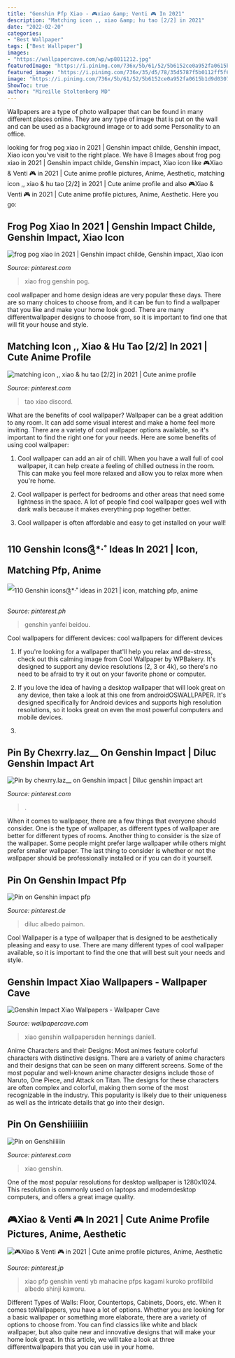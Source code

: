 ```yaml
---
title: "Genshin Pfp Xiao - 🎮xiao &amp; Venti 🎮 In 2021"
description: "Matching icon ,, xiao &amp; hu tao [2/2] in 2021"
date: "2022-02-20"
categories:
- "Best Wallpaper"
tags: ["Best Wallpaper"]
images:
- "https://wallpapercave.com/wp/wp8011212.jpg"
featuredImage: "https://i.pinimg.com/736x/5b/61/52/5b6152ce0a952fa0615b1d9d0307bf93.jpg"
featured_image: "https://i.pinimg.com/736x/35/d5/78/35d5787f5b0112ff5f6161b6f15efcb1.jpg"
image: "https://i.pinimg.com/736x/5b/61/52/5b6152ce0a952fa0615b1d9d0307bf93.jpg"
ShowToc: true
author: "Mireille Stoltenberg MD"
---
```





Wallpapers are a type of photo wallpaper that can be found in many different places online. They are any type of image that is put on the wall and can be used as a background image or to add some Personality to an office.

	

		
looking for frog pog xiao in 2021 | Genshin impact childe, Genshin impact, Xiao icon you've visit to the right place. We have 8 Images about frog pog xiao in 2021 | Genshin impact childe, Genshin impact, Xiao icon like 🎮Xiao &amp; Venti 🎮 in 2021 | Cute anime profile pictures, Anime, Aesthetic, matching icon ,, xiao &amp; hu tao [2/2] in 2021 | Cute anime profile and also 🎮Xiao &amp; Venti 🎮 in 2021 | Cute anime profile pictures, Anime, Aesthetic. Here you go:
		
    
## Frog Pog Xiao In 2021 | Genshin Impact Childe, Genshin Impact, Xiao Icon

<img loading=lazy src="https://i.pinimg.com/736x/c8/a3/e2/c8a3e24ac136cb394930b22daf0580b1.jpg" onerror="this.onerror=null;this.src='https://tse1.mm.bing.net/th?id=OIP.j6Eg4GaRTY3HsGq2bNIHcgHaHa&amp;pid=15.1';" alt="frog pog xiao in 2021 | Genshin impact childe, Genshin impact, Xiao icon">

_Source: pinterest.com_

>xiao frog genshin pog. 

	

cool wallpaper and home design ideas are very popular these days. There are so many choices to choose from, and it can be fun to find a wallpaper that you like and make your home look good. There are many differentwallpaper designs to choose from, so it is important to find one that will fit your house and style.

    
## Matching Icon ,, Xiao &amp; Hu Tao [2/2] In 2021 | Cute Anime Profile

<img loading=lazy src="https://i.pinimg.com/736x/cf/5c/88/cf5c8822773ac0cd329b1ef267c11f3e.jpg" onerror="this.onerror=null;this.src='https://tse3.mm.bing.net/th?id=OIP.ByJMPcr-028eZvEWoTxR8QHaHa&amp;pid=15.1';" alt="matching icon ,, xiao &amp; hu tao [2/2] in 2021 | Cute anime profile">

_Source: pinterest.com_

>tao xiao discord. 

	

What are the benefits of cool wallpaper?
Wallpaper can be a great addition to any room. It can add some visual interest and make a home feel more inviting. There are a variety of cool wallpaper options available, so it's important to find the right one for your needs. Here are some benefits of using cool wallpaper: 
1. Cool wallpaper can add an air of chill. When you have a wall full of cool wallpaper, it can help create a feeling of chilled outness in the room. This can make you feel more relaxed and allow you to relax more when you're home. 

2. Cool wallpaper is perfect for bedrooms and other areas that need some lightness in the space. A lot of people find cool wallpaper goes well with dark walls because it makes everything pop together better. 

3. Cool wallpaper is often affordable and easy to get installed on your wall!

    
## 110 Genshin Icons༊*·˚ Ideas In 2021 | Icon, Matching Pfp, Anime

<img loading=lazy src="https://i.pinimg.com/474x/2c/72/c6/2c72c6b1bf94c52f81a07168afdc46d2.jpg" onerror="this.onerror=null;this.src='https://tse3.mm.bing.net/th?id=OIP.-Vvm0w45KNtMiQo9IcRXGgAAAA&amp;pid=15.1';" alt="110 Genshin icons༊*·˚ ideas in 2021 | icon, matching pfp, anime">

_Source: pinterest.ph_

>genshin yanfei beidou. 

	

Cool wallpapers for different devices:
cool wallpapers for different devices 

1. If you're looking for a wallpaper that'll help you relax and de-stress, check out this calming image from Cool Wallpaper by WPBakery. It's designed to support any device resolutions (2, 3 or 4k), so there's no need to be afraid to try it out on your favorite phone or computer.

2. If you love the idea of having a desktop wallpaper that will look great on any device, then take a look at this one from androidOSWALLPAPER. It's designed specifically for Android devices and supports high resolution resolutions, so it looks great on even the most powerful computers and mobile devices.

3.

    
## Pin By Chexrry.laz__ On Genshin Impact | Diluc Genshin Impact Art

<img loading=lazy src="https://i.pinimg.com/736x/5b/61/52/5b6152ce0a952fa0615b1d9d0307bf93.jpg" onerror="this.onerror=null;this.src='https://tse2.mm.bing.net/th?id=OIP.6HRYju0BYRVYAsizxyaUcwHaHa&amp;pid=15.1';" alt="Pin by chexrry.laz__ on Genshin impact | Diluc genshin impact art">

_Source: pinterest.com_

>. 

	

When it comes to wallpaper, there are a few things that everyone should consider. One is the type of wallpaper, as different types of wallpaper are better for different types of rooms. Another thing to consider is the size of the wallpaper. Some people might prefer large wallpaper while others might prefer smaller wallpaper. The last thing to consider is whether or not the wallpaper should be professionally installed or if you can do it yourself.

    
## Pin On Genshin Impact Pfp

<img loading=lazy src="https://i.pinimg.com/originals/70/66/90/7066901d1695aec971db1e072f09b1c9.jpg" onerror="this.onerror=null;this.src='https://tse4.mm.bing.net/th?id=OIP.0J6P4ZYNPd5pEJKGFJRMpwHaHa&amp;pid=15.1';" alt="Pin on Genshin impact pfp">

_Source: pinterest.de_

>diluc albedo paimon. 

	

Cool Wallpaper is a type of wallpaper that is designed to be aesthetically pleasing and easy to use. There are many different types of cool wallpaper available, so it is important to find the one that will best suit your needs and style.

    
## Genshin Impact Xiao Wallpapers - Wallpaper Cave

<img loading=lazy src="https://wallpapercave.com/wp/wp8011212.jpg" onerror="this.onerror=null;this.src='https://tse1.mm.bing.net/th?id=OIP.pOh0gv3Q7q91hgL4MpIkhwHaHa&amp;pid=15.1';" alt="Genshin Impact Xiao Wallpapers - Wallpaper Cave">

_Source: wallpapercave.com_

>xiao genshin wallpapersden hennings daniell. 

	

Anime Characters and their Designs: Most animes feature colorful characters with distinctive designs.
There are a variety of anime characters and their designs that can be seen on many different screens. Some of the most popular and well-known anime character designs include those of Naruto, One Piece, and Attack on Titan. The designs for these characters are often complex and colorful, making them some of the most recognizable in the industry. This popularity is likely due to their uniqueness as well as the intricate details that go into their design.

    
## Pin On Genshiiiiiin

<img loading=lazy src="https://i.pinimg.com/736x/16/7f/48/167f483b1fb1987ee06e0c0ca9489760.jpg" onerror="this.onerror=null;this.src='https://tse2.mm.bing.net/th?id=OIP.KCnuGtnCz1fmRx7EqRVKwAHaHs&amp;pid=15.1';" alt="Pin on Genshiiiiiin">

_Source: pinterest.com_

>xiao genshin. 

	

One of the most popular resolutions for desktop wallpaper is 1280x1024. This resolution is commonly used on laptops and moderndesktop computers, and offers a great image quality.

    
## 🎮Xiao &amp; Venti 🎮 In 2021 | Cute Anime Profile Pictures, Anime, Aesthetic

<img loading=lazy src="https://i.pinimg.com/736x/35/d5/78/35d5787f5b0112ff5f6161b6f15efcb1.jpg" onerror="this.onerror=null;this.src='https://tse3.mm.bing.net/th?id=OIP.6wPsberOlVlWN0_pY6EoMQHaHa&amp;pid=15.1';" alt="🎮Xiao &amp; Venti 🎮 in 2021 | Cute anime profile pictures, Anime, Aesthetic">

_Source: pinterest.jp_

>xiao pfp genshin venti yb mahacine pfps kagami kuroko profilbild albedo shinji kaworu. 

	

Different Types of Walls: Floor, Countertops, Cabinets, Doors, etc.
When it comes toWallpapers, you have a lot of options. Whether you are looking for a basic wallpaper or something more elaborate, there are a variety of options to choose from. You can find classics like white and black wallpaper, but also quite new and innovative designs that will make your home look great. In this article, we will take a look at three differentwallpapers that you can use in your home.

